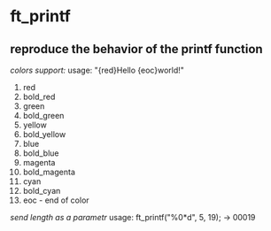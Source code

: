 # ft_printf
## reproduce the behavior of the printf function
*colors support:*
  usage: "{red}Hello {eoc}world!"
1. red
2. bold_red
3. green
4. bold_green
5. yellow
6. bold_yellow
7. blue
8. bold_blue
9. magenta
10. bold_magenta
11. cyan
12. bold_cyan
13. eoc - end of color

*send length as a parametr*
  usage: ft_printf("%0*d", 5, 19); -> 00019

